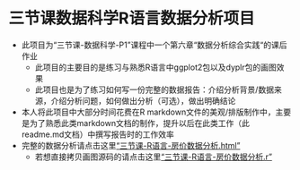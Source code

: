 # 三节课数据科学R语言数据分析项目
* 此项目为“三节课-数据科学-P1”课程中一个第六章“数据分析综合实践“的课后作业  
  + 此项目的主要目的是练习与熟悉R语言中ggplot2包以及dyplr包的画图效果  
  + 此项目也是为了练习如何写一份完整的数据报告：介绍分析背景/数据来源，介绍分析问题，如何做出分析（可选），做出明确结论
* 本人将此项目中大部分时间花费在R markdown文件的美观/排版制作中，主要是为了熟悉此类markdown文档的制作，提升以后在此类工作（此readme.md文档）中撰写报告时的工作效率   
* 完整的数据分析请点击这里[“三节课-R语言-房价数据分析.html”](/三节课-R语言-房价数据分析.html)  
  + 若想直接拷贝画图源码的请点击这里[“三节课-R语言-房价数据分析.r”](/三节课-R语言-房价数据分析.r)
